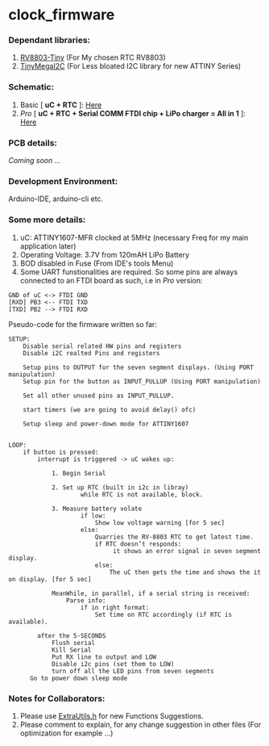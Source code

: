 # clock_firmware

### Dependant libraries:
1. [RV8803-Tiny](https://github.com/dattasaurabh82/RV8803Tiny) (For My chosen RTC RV8803)
2. [TinyMegaI2C](https://github.com/dattasaurabh82/TinyMegaI2C) (For Less bloated I2C library for new ATTINY Series)

### Schematic:
1. Basic [ **uC + RTC** ]: [Here](https://github.com/dattasaurabh82/clock_firmware_production/files/7063914/uC_RTC_basic_schematic.pdf)
2. _Pro_ [ **uC + RTC + Serial COMM FTDI chip + LiPo charger = All in 1** ]: [Here](https://github.com/dattasaurabh82/clock_firmware_production/files/7063918/uC_RTC_FTDI_LIPO_pro_schematic.pdf)




### PCB details: 
_Coming soon ..._

### Development Environment:
Arduino-IDE, arduino-cli etc.

### Some more details:
1. uC: ATTINY1607-MFR clocked at 5MHz (necessary Freq for my main application later)
2. Operating Voltage: 3.7V from 120mAH LiPo Battery
3. BOD disabled in Fuse (From IDE's tools Menu)
4. Some UART funstionalities are required.
  So some pins are always connected to an FTDI board as such, i.e in _Pro_ version:
  ````
  GND of uC <-> FTDI GND
  [RXD] PB3 <-- FTDI TXD
  [TXD] PB2 --> FTDI RXD
````

Pseudo-code for the firmware written so far:
````
SETUP:
	Disable serial related HW pins and registers
	Disable i2C realted Pins and registers

	Setup pins to OUTPUT for the seven segment displays. (Using PORT manipulation)
	Setup pin for the button as INPUT_PULLUP (Using PORT manipulation) 
	
	Set all other unused pins as INPUT_PULLUP. 

	start timers (we are going to avoid delay() ofc)

	Setup sleep and power-down mode for ATTINY1607
	

LOOP:
	if button is pressed:
		interrupt is triggered -> uC wakes up:
			
			1. Begin Serial

			2. Set up RTC (built in i2c in libray)
					while RTC is not available, block. 
			
			3. Measure battery volate
					if low:
						Show low voltage warning [for 5 sec]
					else:
						Quarries the RV-8803 RTC to get latest time.
						if RTC doesn’t responds:
							 it shows an error signal in seven segment display.
 						else: 
 							The uC then gets the time and shows the it on display. [for 5 sec]
			
 			MeanWhile, in parallel, if a serial string is received:
 				Parse info:
 					if in right format:
 						Set time on RTC accordingly (if RTC is available).
			
		after the 5-SECONDS
			Flush serial
			Kill Serial
			Put RX line to output and LOW
			Disable i2c pins (set them to LOW)
			turn off all the LED pins from seven segments
      Go to power down sleep mode	
````

### Notes for Collaborators:
1. Please use [ExtraUtils.h](https://github.com/dattasaurabh82/clock_firmware_production/blob/old/ExtraUtils.h) for new Functions Suggestions.
2. Please comment to explain, for any change suggestion in other files (For optimization for example ...)

